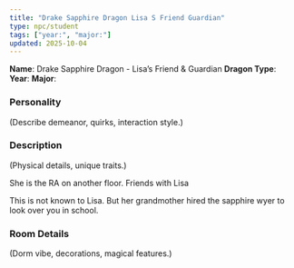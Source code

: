 ```yaml
---
title: "Drake Sapphire Dragon Lisa S Friend Guardian"
type: npc/student
tags: ["year:", "major:"]
updated: 2025-10-04
---
```


**Name**: Drake Sapphire Dragon - Lisa’s Friend & Guardian
**Dragon Type**: 
**Year**: 
**Major**: 

### Personality
(Describe demeanor, quirks, interaction style.)

### Description
(Physical details, unique traits.)

She is the RA on another floor. Friends with Lisa

This is not known to Lisa. But her grandmother hired the sapphire wyer to look over you in school.

### Room Details
(Dorm vibe, decorations, magical features.)
